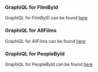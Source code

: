### GraphiQL for FilmById
GraphiQL for FilmByID can be found [here](https://github.com/surajcm/graphql-primer/blob/main/dev/film_by_id.md)

### GraphiQL for AllFilms
GraphiQL for AllFilms can be found [here](https://github.com/surajcm/graphql-primer/blob/main/dev/all_films.md)

### GraphiQL for PeopleById
GraphiQL for PeopleById can be found [here](https://github.com/surajcm/graphql-primer/blob/main/dev/people_by_id.md)

